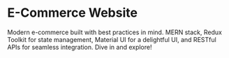 # E-Commerce Website
 Modern e-commerce built with best practices in mind. MERN stack, Redux Toolkit for state management, Material UI for a delightful UI, and RESTful APIs for seamless integration. Dive in and explore!

